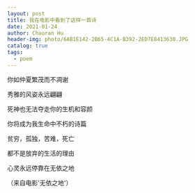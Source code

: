 ```yaml
---
layout: post
title: 我在电影中看到了这样一首诗
date: 2021-01-24
author: Chaoran Hu
header-img: photo/6AB1E142-2B65-4C1A-B392-2ED7E8413630.JPG
catalog: true
tags:
  - poem
---
```


你如仲夏繁茂而不凋谢

秀雅的风姿永远翩翩

死神也无法夺走你的生机和容颜

你将成为我生命中不朽的诗篇

贫穷，孤独，苦难，死亡

都不是放弃的生活的理由

心灵永远停靠在无依之地


（来自电影'无依之地'）


